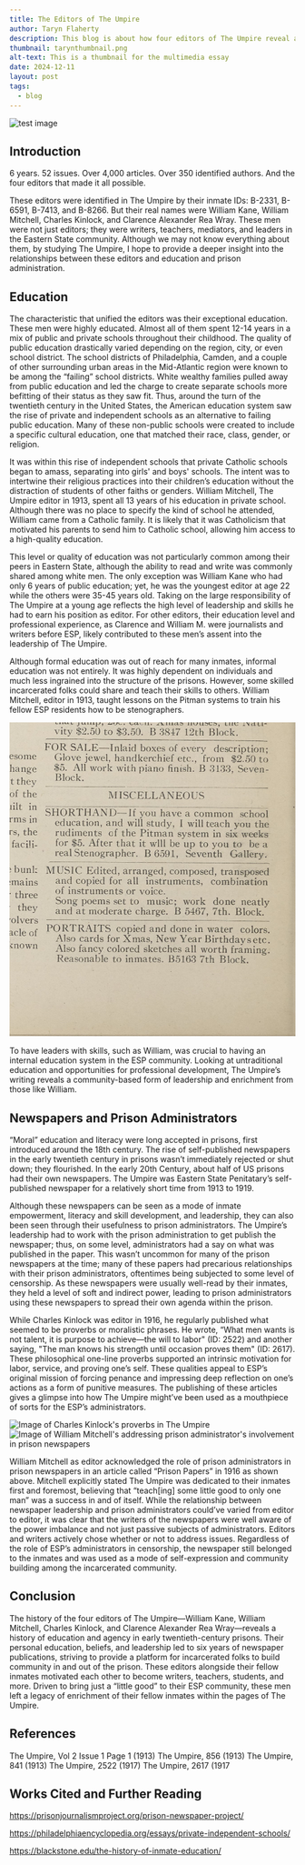 ```yaml
---
title: The Editors of The Umpire
author: Taryn Flaherty
description: This blog is about how four editors of The Umpire reveal a history of education and agency in the prison's newspaper
thumbnail: tarynthumbnail.png
alt-text: This is a thumbnail for the multimedia essay
date: 2024-12-11
layout: post
tags:
  - blog
---
```


![test image](/assets/img/tarynthumbnail.png)

## Introduction

6 years. 52 issues. Over 4,000 articles. Over 350 identified authors. And the four editors that made it all possible. 

These editors were identified in The Umpire by their inmate IDs:  B-2331, B-6591, B-7413, and B-8266. But their real names were William Kane, William Mitchell, Charles Kinlock, and Clarence Alexander Rea Wray. These men were not just editors; they were writers, teachers, mediators, and leaders in the Eastern State community. Although we may not know everything about them, by studying The Umpire, I hope to provide a deeper insight into the relationships between these editors and education and prison administration. 

## Education

The characteristic that unified the editors was their exceptional education. These men were highly educated. Almost all of them spent 12-14 years in a mix of public and private schools throughout their childhood. The quality of public education drastically varied depending on the region, city, or even school district. The school districts of Philadelphia, Camden, and a couple of other surrounding urban areas in the Mid-Atlantic region were known to be among the “failing” school districts. White wealthy families pulled away from public education and led the charge to create separate schools more befitting of their status as they saw fit. Thus, around the turn of the twentieth century in the United States, the American education system saw the rise of private and independent schools as an alternative to failing public education. Many of these non-public schools were created to include a specific cultural education, one that matched their race, class, gender, or religion. 

It was within this rise of independent schools that private Catholic schools began to amass, separating into girls' and boys' schools. The intent was to intertwine their religious practices into their children’s education without the distraction of students of other faiths or genders. William Mitchell, The Umpire editor in 1913, spent all 13 years of his education in private school. Although there was no place to specify the kind of school he attended, William came from a Catholic family. It is likely that it was Catholicism that motivated his parents to send him to Catholic school, allowing him access to a high-quality education. 

This level or quality of education was not particularly common among their peers in Eastern State, although the ability to read and write was commonly shared among white men. The only exception was William Kane who had only 6 years of public education; yet, he was the youngest editor at age 22 while the others were 35-45 years old. Taking on the large responsibility of The Umpire at a young age reflects the high level of leadership and skills he had to earn his position as editor. For other editors, their education level and professional experience, as Clarence and William M. were journalists and writers before ESP, likely contributed to these men’s assent into the leadership of The Umpire. 

Although formal education was out of reach for many inmates, informal education was not entirely. It was highly dependent on individuals and much less ingrained into the structure of the prisons. However, some skilled incarcerated folks could share and teach their skills to others. William Mitchell, editor in 1913, taught lessons on the Pitman systems to train his fellow ESP residents how to be stenographers. 

![Image of William Mitchell's article offering lessons on Pitman System](/assets/img/856photo1.png)

To have leaders with skills, such as William, was crucial to having an internal education system in the ESP community. Looking at untraditional education and opportunities for professional development, The Umpire’s writing reveals a community-based form of leadership and enrichment from those like William. 

## Newspapers and Prison Administrators

“Moral” education and literacy were long accepted in prisons, first introduced around the 18th century. The rise of self-published newspapers in the early twentieth century in prisons wasn’t immediately rejected or shut down; they flourished. In the early 20th Century, about half of US prisons had their own newspapers. The Umpire was Eastern State Penitatary’s self-published newspaper for a relatively short time from 1913 to 1919. 

Although these newspapers can be seen as a mode of inmate empowerment, literacy and skill development, and leadership, they can also been seen through their usefulness to prison administrators. The Umpire’s leadership had to work with the prison administration to get publish the newspaper; thus, on some level, administrators had a say on what was published in the paper. This wasn’t uncommon for many of the prison newspapers at the time; many of these papers had precarious relationships with their prison administrators, oftentimes being subjected to some level of censorship. As these newspapers were usually well-read by their inmates, they held a level of soft and indirect power, leading to prison administrators using these newspapers to spread their own agenda within the prison. 

While Charles Kinlock was editor in 1916, he regularly published what seemed to be proverbs or moralistic phrases. He wrote, “What men wants is not talent, it is purpose to achieve—the will to labor" (ID: 2522) and another saying, "The man knows his strength until occasion proves them" (ID: 2617). These philosophical one-line proverbs supported an intrinsic motivation for labor, service, and proving one’s self. These qualities appeal to ESP’s original mission of forcing penance and impressing deep reflection on one’s actions as a form of punitive measures. The publishing of these articles gives a glimpse into how The Umpire might’ve been used as a mouthpiece of sorts for the ESP’s administrators. 

![Image of Charles Kinlock's proverbs in The Umpire](/assets/img/2522photo1.png)
![Image of William Mitchell's addressing prison administrator's involvement in prison newspapers](/assets/img/841photo1.png)

William Mitchell as editor acknowledged the role of prison administrators in prison newspapers in an article called “Prison Papers” in 1916 as shown above. Mitchell explicitly stated The Umpire was dedicated to their inmates first and foremost, believing that “teach[ing] some little good to only one man” was a success in and of itself. While the relationship between newspaper leadership and prison administrators could’ve varied from editor to editor, it was clear that the writers of the newspapers were well aware of the power imbalance and not just passive subjects of administrators. Editors and writers actively chose whether or not to address issues. Regardless of the role of ESP’s administrators in censorship, the newspaper still belonged to the inmates and was used as a mode of self-expression and community building among the incarcerated community. 

## Conclusion

The history of the four editors of The Umpire—William Kane, William Mitchell, Charles Kinlock, and Clarence Alexander Rea Wray—reveals a history of education and agency in early twentieth-century prisons. Their personal education, beliefs, and leadership led to six years of newspaper publications, striving to provide a platform for incarcerated folks to build community in and out of the prison. These editors alongside their fellow inmates motivated each other to become writers, teachers, students, and more. Driven to bring just a “little good” to their ESP community, these men left a legacy of enrichment of their fellow inmates within the pages of The Umpire. 

## References 
The Umpire, Vol 2 Issue 1 Page 1 (1913)
The Umpire, 856 (1913)
The Umpire, 841 (1913)
The Umpire, 2522 (1917)
The Umpire, 2617 (1917

## Works Cited and Further Reading

https://prisonjournalismproject.org/prison-newspaper-project/

https://philadelphiaencyclopedia.org/essays/private-independent-schools/

https://blackstone.edu/the-history-of-inmate-education/
